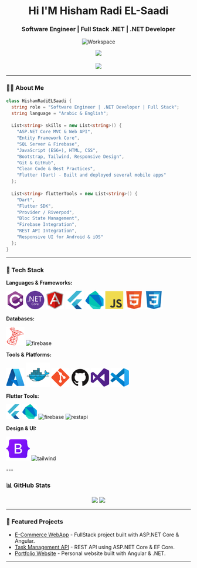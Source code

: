 <h1 align="center">Hi I'M Hisham Radi EL-Saadi</h1>
<h3 align="center">Software Engineer | Full Stack .NET | .NET Developer</h3>

<div align="center" width="50">
  <img src="https://github.com/SP-XD/SP-XD/blob/main/images/dev-working_rounded.gif?raw=true" alt="Workspace"  width="40%"/> 
</div>

<p align="center">

  <!-- Email -->
  <a href="mailto:heshamelsaady329@gmail.com">
    <img src="https://img.shields.io/badge/Email-Hisham%20Elsaadi-red?style=flat&logo=gmail&logoColor=white"/>
  </a>
  <br><br>

  <!-- LinkedIn -->
  <a href="https://www.linkedin.com/in/hisham-rady-2751b3373" target="_blank">
    <img src="https://img.shields.io/badge/LinkedIn-Hisham%20Radi-blue?style=flat&logo=linkedin&logoColor=white"/>
  </a>

</p>



---

### 👨‍💻 About Me
```csharp
class HishamRadiELSaadi {
  string role = "Software Engineer | .NET Developer | Full Stack";
  string language = "Arabic & English";
  
  List<string> skills = new List<string>() {
    "ASP.NET Core MVC & Web API",
    "Entity Framework Core",
    "SQL Server & Firebase",
    "JavaScript (ES6+), HTML, CSS",
    "Bootstrap, Tailwind, Responsive Design",
    "Git & GitHub",
    "Clean Code & Best Practices",
    "Flutter (Dart) - Built and deployed several mobile apps"
  };
  
  List<string> flutterTools = new List<string>() {
    "Dart",
    "Flutter SDK",
    "Provider / Riverpod",
    "Bloc State Management",
    "Firebase Integration",
    "REST API Integration",
    "Responsive UI for Android & iOS"
  };
}
```
---


### 🚀 Tech Stack

**Languages & Frameworks:**  
<p>
  <img src="https://raw.githubusercontent.com/devicons/devicon/master/icons/csharp/csharp-original.svg" alt="csharp" width="50" height="50"/>
  <img src="https://raw.githubusercontent.com/devicons/devicon/master/icons/dotnetcore/dotnetcore-original.svg" alt="dotnet" width="50" height="50"/>
  <img src="https://raw.githubusercontent.com/devicons/devicon/master/icons/angularjs/angularjs-original.svg" alt="angular" width="50" height="50"/>
  <img src="https://raw.githubusercontent.com/devicons/devicon/master/icons/flutter/flutter-original.svg" alt="flutter" width="50" height="50"/>
  <img src="https://raw.githubusercontent.com/devicons/devicon/master/icons/dart/dart-original.svg" alt="dart" width="50" height="50"/>
  <img src="https://raw.githubusercontent.com/devicons/devicon/master/icons/javascript/javascript-original.svg" alt="javascript" width="50" height="50"/>
  <img src="https://raw.githubusercontent.com/devicons/devicon/master/icons/html5/html5-original.svg" alt="html5" width="50" height="50"/>
  <img src="https://raw.githubusercontent.com/devicons/devicon/master/icons/css3/css3-original.svg" alt="css3" width="50" height="50"/>
</p>

**Databases:**  
<p >
  <img src="https://raw.githubusercontent.com/devicons/devicon/master/icons/microsoftsqlserver/microsoftsqlserver-plain.svg" alt="sqlserver" width="50" height="50"/>
  <img src="https://www.vectorlogo.zone/logos/firebase/firebase-icon.svg" alt="firebase" width="50" height="50"/>
 

</p>

**Tools & Platforms:**  
<p>
  <img src="https://raw.githubusercontent.com/devicons/devicon/master/icons/azure/azure-original.svg" alt="azure" width="50" height="50"/>
  <img src="https://raw.githubusercontent.com/devicons/devicon/master/icons/docker/docker-original.svg" alt="docker" width="65" height="65"/>
  <img src="https://raw.githubusercontent.com/devicons/devicon/master/icons/git/git-original.svg" alt="git" width="50" height="50"/>
  <img src="https://raw.githubusercontent.com/devicons/devicon/master/icons/github/github-original.svg" alt="github" width="50" height="50"/>
  <img src="https://raw.githubusercontent.com/devicons/devicon/master/icons/visualstudio/visualstudio-plain.svg" alt="visualstudio" width="50" height="50"/>
  <img src="https://raw.githubusercontent.com/devicons/devicon/master/icons/vscode/vscode-original.svg" alt="vscode" width="50" height="50"/>
</p>

**Flutter Tools:**  
<p>
  <img src="https://raw.githubusercontent.com/devicons/devicon/master/icons/flutter/flutter-original.svg" alt="flutter" width="40" height="40"/>
  <img src="https://raw.githubusercontent.com/devicons/devicon/master/icons/dart/dart-original.svg" alt="dart" width="40" height="40"/>
  <img src="https://www.vectorlogo.zone/logos/firebase/firebase-icon.svg" alt="firebase" width="40" height="40"/>
  <img src="https://img.icons8.com/color/48/000000/api.png" alt="restapi" width="40" height="40"/>
</p>

**Design & UI:**  
<p>
  <img src="https://raw.githubusercontent.com/devicons/devicon/master/icons/bootstrap/bootstrap-original.svg" alt="bootstrap" width="65" height="65"/>
  <img src="https://www.vectorlogo.zone/logos/tailwindcss/tailwindcss-icon.svg" alt="tailwind" width="65" height="65"/>
</p>
---

### 📊 GitHub Stats
<p align="center">
<img src="https://github-readme-stats.vercel.app/api?username=Hishamradi&show_icons=true&theme=radical" width="48%"/>
<img src="https://github-readme-streak-stats.herokuapp.com/?user=Hishamradi&theme=radical" width="48%"/>
</p>

---

### 🌟 Featured Projects
- [E-Commerce WebApp](https://github.com/your-repo) - FullStack project built with ASP.NET Core & Angular.  
- [Task Management API](https://github.com/your-repo) - REST API using ASP.NET Core & EF Core.  
- [Portfolio Website](https://github.com/your-repo) - Personal website built with Angular & .NET.  

---
